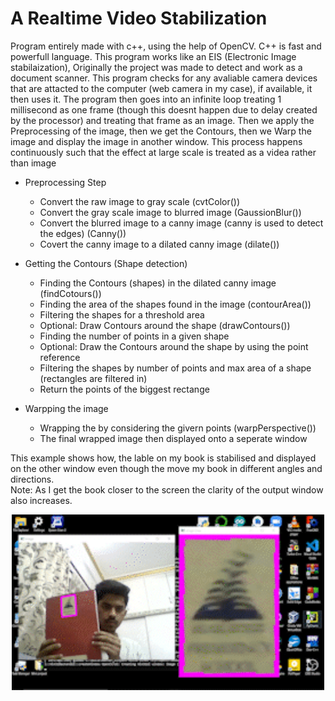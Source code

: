 # A Realtime Video Stabilization
Program entirely made with c++, using the help of OpenCV. C++ is fast and powerfull language.
This program works like an EIS (Electronic Image stabilaization), Originally the project was made to detect and work as a document scanner.
This program checks for any avaliable camera devices that are attacted to the computer (web camera in my case), if available, it then uses it. The program then goes into an infinite loop treating 1 millisecond as one frame (though this doesnt happen due to delay created by the processor) and treating that frame as an image. Then we apply the Preprocessing of the image, then we get the Contours, then we Warp the image and display the image in another window. This process happens continuously such that the effect at large scale is treated as a videa rather than image


* Preprocessing Step  
  * Convert the raw image to gray scale (cvtColor())  
  * Convert the gray scale image to blurred image (GaussionBlur())  
  * Convert the blurred image to a canny image (canny is used to detect the edges) (Canny())  
  * Covert the canny image to a dilated canny image (dilate())  

  
* Getting the Contours (Shape detection)  
  * Finding the Contours (shapes) in the dilated canny image (findCotours())  
  * Finding the area of the shapes found in the image (contourArea())  
  * Filtering the shapes for a threshold area  
  * Optional: Draw Contours around the shape (drawContours())  
  * Finding the number of points in a given shape   
  * Optional: Draw the Contours around the shape by using the point reference  
  * Filtering the shapes by number of points and max area of a shape (rectangles are filtered in)  
  * Return the points of the biggest rectange 

* Warpping the image
  * Wrapping the by considering the givern points (warpPerspective()) 
  * The final wrapped image then displayed onto a seperate window 

This example shows how, the lable on my book is stabilised and displayed on the other window even though the move my book in different angles and directions.  
Note: As I get the book closer to the screen the clarity of the output window also increases.
<p align="center">
  <img width="500" src="https://github.com/the-confused-genius/realtime-video-stabilization/blob/main/example.gif" alt="Example">
</p>
